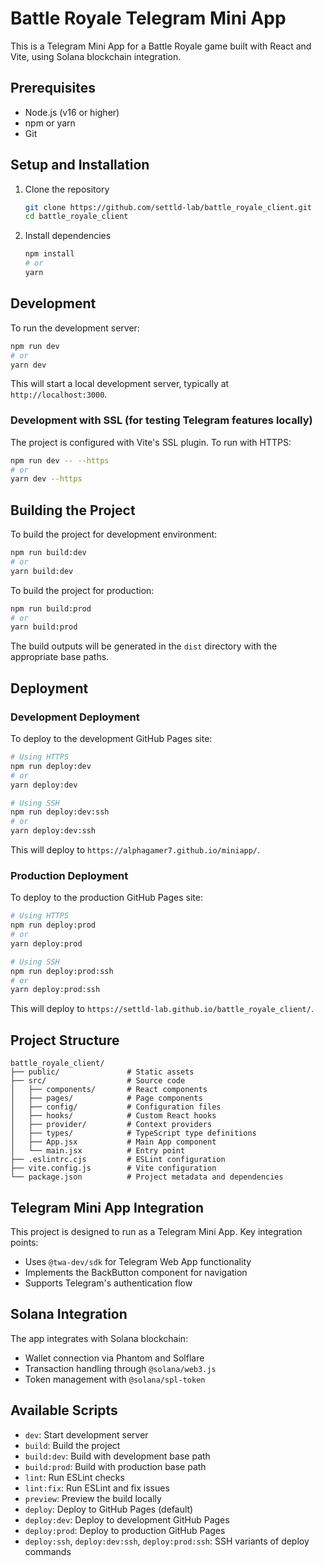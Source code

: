 # Battle Royale Telegram Mini App

This is a Telegram Mini App for a Battle Royale game built with React and Vite, using Solana blockchain integration.

## Prerequisites

- Node.js (v16 or higher)
- npm or yarn
- Git

## Setup and Installation

1. Clone the repository
   ```bash
   git clone https://github.com/settld-lab/battle_royale_client.git
   cd battle_royale_client
   ```

2. Install dependencies
   ```bash
   npm install
   # or
   yarn
   ```

## Development

To run the development server:

```bash
npm run dev
# or
yarn dev
```

This will start a local development server, typically at `http://localhost:3000`.

### Development with SSL (for testing Telegram features locally)

The project is configured with Vite's SSL plugin. To run with HTTPS:

```bash
npm run dev -- --https
# or
yarn dev --https
```

## Building the Project

To build the project for development environment:

```bash
npm run build:dev
# or
yarn build:dev
```

To build the project for production:

```bash
npm run build:prod
# or
yarn build:prod
```

The build outputs will be generated in the `dist` directory with the appropriate base paths.

## Deployment

### Development Deployment

To deploy to the development GitHub Pages site:

```bash
# Using HTTPS
npm run deploy:dev
# or
yarn deploy:dev

# Using SSH
npm run deploy:dev:ssh
# or
yarn deploy:dev:ssh
```

This will deploy to `https://alphagamer7.github.io/miniapp/`.

### Production Deployment

To deploy to the production GitHub Pages site:

```bash
# Using HTTPS
npm run deploy:prod
# or
yarn deploy:prod

# Using SSH
npm run deploy:prod:ssh
# or
yarn deploy:prod:ssh
```

This will deploy to `https://settld-lab.github.io/battle_royale_client/`.

## Project Structure

```
battle_royale_client/
├── public/               # Static assets
├── src/                  # Source code
│   ├── components/       # React components
│   ├── pages/            # Page components
│   ├── config/           # Configuration files
│   ├── hooks/            # Custom React hooks
│   ├── provider/         # Context providers
│   ├── types/            # TypeScript type definitions
│   ├── App.jsx           # Main App component
│   └── main.jsx          # Entry point
├── .eslintrc.cjs         # ESLint configuration
├── vite.config.js        # Vite configuration
└── package.json          # Project metadata and dependencies
```

## Telegram Mini App Integration

This project is designed to run as a Telegram Mini App. Key integration points:

- Uses `@twa-dev/sdk` for Telegram Web App functionality
- Implements the BackButton component for navigation
- Supports Telegram's authentication flow



## Solana Integration

The app integrates with Solana blockchain:

- Wallet connection via Phantom and Solflare
- Transaction handling through `@solana/web3.js`
- Token management with `@solana/spl-token`

## Available Scripts

- `dev`: Start development server
- `build`: Build the project
- `build:dev`: Build with development base path
- `build:prod`: Build with production base path
- `lint`: Run ESLint checks
- `lint:fix`: Run ESLint and fix issues
- `preview`: Preview the build locally
- `deploy`: Deploy to GitHub Pages (default)
- `deploy:dev`: Deploy to development GitHub Pages
- `deploy:prod`: Deploy to production GitHub Pages
- `deploy:ssh`, `deploy:dev:ssh`, `deploy:prod:ssh`: SSH variants of deploy commands

